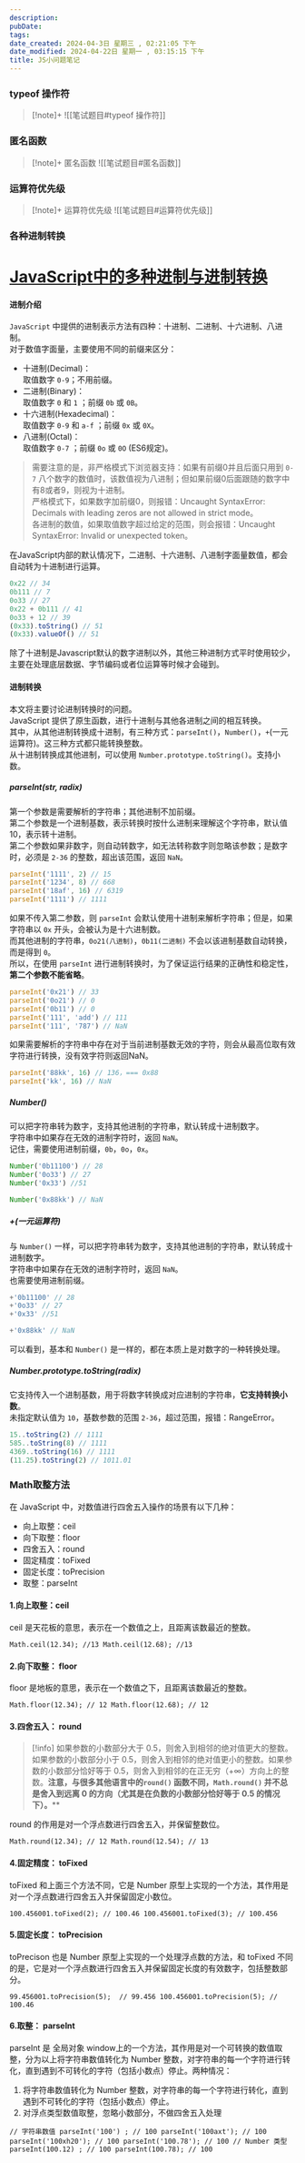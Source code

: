 ```yaml
---
description: 
pubDate:
tags: 
date_created: 2024-04-3日 星期三 , 02:21:05 下午
date_modified: 2024-04-22日 星期一 , 03:15:15 下午
title: JS小问题笔记
---
```

###  typeof 操作符
> [!note]+
> ![[笔试题目#typeof 操作符]]


### 匿名函数
>[!note]+ 匿名函数
> ![[笔试题目#匿名函数]]


### 运算符优先级
> [!note]+ 运算符优先级
> ![[笔试题目#运算符优先级]]

### 各种进制转换
 # [JavaScript中的多种进制与进制转换](https://www.cnblogs.com/jimojianghu/p/15624693.html)
####  进制介绍

`JavaScript` 中提供的进制表示方法有四种：十进制、二进制、十六进制、八进制。  
对于数值字面量，主要使用不同的前缀来区分：

- 十进制(Decimal)：  
    取值数字 `0-9`；不用前缀。
- 二进制(Binary)：  
    取值数字 `0` 和 `1` ；前缀 `0b` 或 `0B`。
- 十六进制(Hexadecimal)：  
    取值数字 `0-9` 和 `a-f` ；前缀 `0x` 或 `0X`。
- 八进制(Octal)：  
    取值数字 `0-7` ；前缀 `0o` 或 `0O` (ES6规定)。

> 需要注意的是，非严格模式下浏览器支持：如果有前缀0并且后面只用到 `0-7` 八个数字的数值时，该数值视为八进制；但如果前缀0后面跟随的数字中有8或者9，则视为十进制。  
> 严格模式下，如果数字加前缀0，则报错：Uncaught SyntaxError: Decimals with leading zeros are not allowed in strict mode。  
> 各进制的数值，如果取值数字超过给定的范围，则会报错：Uncaught SyntaxError: Invalid or unexpected token。

在JavaScript内部的默认情况下，二进制、十六进制、八进制字面量数值，都会自动转为十进制进行运算。

```js
0x22 // 34
0b111 // 7
0o33 // 27
0x22 + 0b111 // 41
0o33 + 12 // 39
(0x33).toString() // 51
(0x33).valueOf() // 51
```

除了十进制是Javascript默认的数字进制以外，其他三种进制方式平时使用较少，主要在处理底层数据、字节编码或者位运算等时候才会碰到。

#### 进制转换

本文将主要讨论进制转换时的问题。  
JavaScript 提供了原生函数，进行十进制与其他各进制之间的相互转换。  
其中，从其他进制转换成十进制，有三种方式：`parseInt()`，`Number()`，`+`(一元运算符)。这三种方式都只能转换整数。  
从十进制转换成其他进制，可以使用 `Number.prototype.toString()`。支持小数。

##### parseInt(str, radix)

第一个参数是需要解析的字符串；其他进制不加前缀。  
第二个参数是一个进制基数，表示转换时按什么进制来理解这个字符串，默认值10，表示转十进制。  
第二个参数如果非数字，则自动转数字，如无法转称数字则忽略该参数；是数字时，必须是 `2-36` 的整数，超出该范围，返回 `NaN`。

```js
parseInt('1111', 2) // 15
parseInt('1234', 8) // 668
parseInt('18af', 16) // 6319
parseInt('1111') // 1111
```

如果不传入第二参数，则 `parseInt` 会默认使用十进制来解析字符串；但是，如果字符串以 `0x` 开头，会被认为是十六进制数。  
而其他进制的字符串，`0o21(八进制)`，`0b11(二进制)` 不会以该进制基数自动转换，而是得到 `0`。  
所以，在使用 `parseInt` 进行进制转换时，为了保证运行结果的正确性和稳定性，**第二个参数不能省略**。

```js
parseInt('0x21') // 33
parseInt('0o21') // 0
parseInt('0b11') // 0
parseInt('111', 'add') // 111
parseInt('111', '787') // NaN
```

如果需要解析的字符串中存在对于当前进制基数无效的字符，则会从最高位取有效字符进行转换，没有效字符则返回NaN。

```js
parseInt('88kk', 16) // 136，=== 0x88
parseInt('kk', 16) // NaN
```

##### Number()

可以把字符串转为数字，支持其他进制的字符串，默认转成十进制数字。  
字符串中如果存在无效的进制字符时，返回 `NaN`。  
记住，需要使用进制前缀，`0b`，`0o`，`0x`。

```js
Number('0b11100') // 28
Number('0o33') // 27
Number('0x33') //51

Number('0x88kk') // NaN
```

##### +(一元运算符)

与 `Number()` 一样，可以把字符串转为数字，支持其他进制的字符串，默认转成十进制数字。  
字符串中如果存在无效的进制字符时，返回 `NaN`。  
也需要使用进制前缀。

```js
+'0b11100' // 28
+'0o33' // 27
+'0x33' //51

+'0x88kk' // NaN
```

可以看到，基本和 `Number()` 是一样的，都在本质上是对数字的一种转换处理。

##### Number.prototype.toString(radix)

它支持传入一个进制基数，用于将数字转换成对应进制的字符串，**它支持转换小数**。  
未指定默认值为 `10`，基数参数的范围 `2-36`，超过范围，报错：RangeError。

```js
15..toString(2) // 1111
585..toString(8) // 1111
4369..toString(16) // 1111
(11.25).toString(2) // 1011.01
```






### Math取整方法
在 JavaScript 中，对数值进行四舍五入操作的场景有以下几种：

- 向上取整：ceil
- 向下取整：floor
- 四舍五入：round
- 固定精度：toFixed
- 固定长度：toPrecision
- 取整：parseInt

#### 1.向上取整：ceil

ceil 是天花板的意思，表示在一个数值之上，且距离该数最近的整数。

`Math.ceil(12.34); //13 Math.ceil(12.68); //13`

#### 2.向下取整： floor

floor 是地板的意思，表示在一个数值之下，且距离该数最近的整数。

`Math.floor(12.34); // 12 Math.floor(12.68); // 12`

#### 3.四舍五入： round

> [!info]
> 如果参数的小数部分大于 0.5，则舍入到相邻的绝对值更大的整数。如果参数的小数部分小于 0.5，则舍入到相邻的绝对值更小的整数。如果参数的小数部分恰好等于 0.5，则舍入到相邻的在正无穷（+∞）方向上的整数。**注意，与很多其他语言中的`round()` 函数不同，`Math.round()` 并不总是舍入到远离 0 的方向（尤其是在负数的小数部分恰好等于 0.5 的情况下）。****


round 的作用是对一个浮点数进行四舍五入，并保留整数位。


`Math.round(12.34); // 12 Math.round(12.54); // 13`

#### 4.固定精度： toFixed

toFixed 和上面三个方法不同，它是 Number 原型上实现的一个方法，其作用是对一个浮点数进行四舍五入并保留固定小数位。


`100.456001.toFixed(2); // 100.46 100.456001.toFixed(3); // 100.456`

#### 5.固定长度： toPrecision

toPrecison 也是 Number 原型上实现的一个处理浮点数的方法，和 toFixed 不同的是，它是对一个浮点数进行四舍五入并保留固定长度的有效数字，包括整数部分。


`99.456001.toPrecision(5);  // 99.456 100.456001.toPrecision(5); // 100.46`

#### 6.取整： parseInt

parseInt 是 全局对象 window上的一个方法，其作用是对一个可转换的数值取整，分为以上将字符串数值转化为 Number 整数，对字符串的每一个字符进行转化，直到遇到不可转化的字符（包括小数点）停止。两种情况：

1. 将字符串数值转化为 Number 整数，对字符串的每一个字符进行转化，直到遇到不可转化的字符（包括小数点）停止。
2. 对浮点类型数值取整，忽略小数部分，不做四舍五入处理


`// 字符串数值 parseInt('100') ; // 100 parseInt('100axt'); // 100 parseInt('100xh20'); // 100 parseInt('100.78'); // 100 // Number 类型 parseInt(100.12) ; // 100 parseInt(100.78); // 100`

